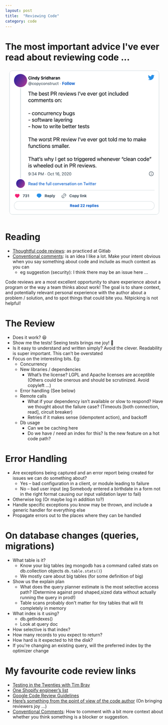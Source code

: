 ```yaml
---
layout: post
title:  "Reviewing Code"
category: code
---
```


# The most important advice I've ever read about reviewing code ...

![The most important advice I've ever read about reviewing code comes from Cindy Sridharan. The best comments were about concurrency bugs, software layering, and how to write better tests. The worst talked about making functions smaller and clean code.](/assets/2023/reviewing_code.png)

# Reading

* [Thoughtful code reviews](https://about.gitlab.com/blog/2021/03/09/tips-for-better-code-review/): as practiced at Gitlab
* [Conventional comments](https://conventionalcomments.org/): is an idea I like a lot. Make your intent obvious when you say something about code and include as much context as you can
  * eg suggestion (security): I think there may be an issue here …

Code reviews are a most excellent opportunity to share experience about a program or the way a team thinks about work! The goal is to share context, and potentially relevant personal experience with the author about a problem / solution, and to spot things that could bite you. Nitpicking is not helpful!

# The Review

* Does it work? 😆
* Show me the tests! Seeing tests brings me joy! 🥰
* Is it easy to understand and written simply? Avoid the clever. Readability is super important. This can’t be overstated
* Focus on the interesting bits. Eg:
  * Concurrency
  * New libraries / dependencies
    * What’s the license? LGPL and Apache licenses are acceptible (Others could be onerous and should be scrutinized. Avoid copyleft …)
  * Error handling (See below)
  * Remote calls
    * What if your dependency isn’t available or slow to respond? Have we thought about the failure case? (Timeouts [both connection, read], circuit breaker)
    * Retries if it makes sense (idempotent action), and backoff
  * Db usage
    * Can we be caching here
    * Do we have / need an index for this? Is the new feature on a hot code path?

# Error Handling

* Are exceptions being captured and an error report being created for issues we can do something about?
  * Yes – bad configuration in a client, or module leading to failure
  * No – bad user input (eg Somebody entered a birthdate in a form not in the right format causing our input validation layer to fail)
* Otherwise log (Or maybe log in addition to?)
* Handle specific exceptions you know may be thrown, and include a generic handler for everything else
* Propagate errors out to the places where they can be handled

# On database changes (queries, migrations)

* What table is it?
  * Know your big tables (eg mongodb has a command called stats on db.collection objects `db.table.stats()`)
  * We mostly care about big tables (for some definition of big)
* Show us the explain plan
  * What does the query planner estimate is the most selective access path? (Determine against prod shaped,sized data without actually running the query in prod!)
  * Table scans probably don't matter for tiny tables that will fit completely in memory
* What index is it using?
  * db.getIndexes()
  * Look at query doc
* How selective is that index?
* How many records to you expect to return?
* How hard is it expected to hit the disk?
* If you're changing an existing query, will the preferred index by the optimizer change

# My favourite code review links

* [Testing in the Twenties with Tim Bray](https://www.tbray.org/ongoing/When/202x/2021/05/15/Testing-in-2021)
* [One Shopify engineer’s list](https://shopify.engineering/great-code-reviews)
* [Google Code Review Guidelines](https://github.com/google/eng-practices/blob/master/review/reviewer/looking-for.md)
* [Here’s something from the point of view of the code author](https://mtlynch.io/code-review-love/) (On bringing reviewers joy …)
* [Conventional Comments](https://conventionalcomments.org/): How to comment with a bit more context about whether you think something is a blocker or suggestion.
